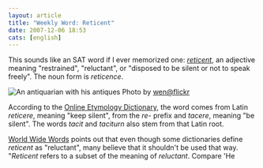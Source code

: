 ```yaml
---
layout: article
title: "Weekly Word: Reticent"
date: 2007-12-06 18:53
cats: [english]
---
```

This sounds like an SAT word if I ever memorized one: <em><a href="http://dictionary.reference.com/browse/reticent">reticent</a></em>, an adjective meaning "restrained", "reluctant", or "disposed to be silent or not to speak freely". The noun form is <em>reticence</em>.

<div class="figureleft"><img src="http://learningnerd.com/images/reticent.jpg" alt="An antiquarian with his antiques">
Photo by <a href="http://flickr.com/photos/wenflickr/">wen@flickr</a></div>

According to the <a href="http://www.etymonline.com/index.php?term=reticence" title="Reticence">Online Etymology Dictionary</a>, the word comes from Latin <em>reticere</em>, meaning "keep silent", from the <em>re-</em> prefix and <em>tacere</em>, meaning "be silent". The words <em>tacit</em> and <em>taciturn</em> also stem from that Latin root.

<a href="http://www.worldwidewords.org/qa/qa-ret2.htm" title="Reticent versus Reluctant">World Wide Words</a> points out that even though some dictionaries define <em>reticent</em> as "reluctant", many believe that it shouldn't be used that way. "<em>Reticent</em> refers to a subset of the meaning of <em>reluctant</em>. Compare 'He
